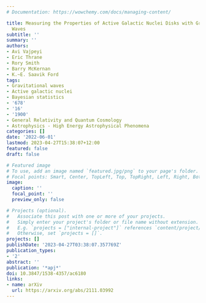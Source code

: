 ```yaml
---
# Documentation: https://wowchemy.com/docs/managing-content/

title: Measuring the Properties of Active Galactic Nuclei Disks with Gravitational
  Waves
subtitle: ''
summary: ''
authors:
- Avi Vajpeyi
- Eric Thrane
- Rory Smith
- Barry McKernan
- K.~E. Saavik Ford
tags:
- Gravitational waves
- Active galactic nuclei
- Bayesian statistics
- '678'
- '16'
- '1900'
- General Relativity and Quantum Cosmology
- Astrophysics - High Energy Astrophysical Phenomena
categories: []
date: '2022-06-01'
lastmod: 2023-04-27T15:38:07+12:00
featured: false
draft: false

# Featured image
# To use, add an image named `featured.jpg/png` to your page's folder.
# Focal points: Smart, Center, TopLeft, Top, TopRight, Left, Right, BottomLeft, Bottom, BottomRight.
image:
  caption: ''
  focal_point: ''
  preview_only: false

# Projects (optional).
#   Associate this post with one or more of your projects.
#   Simply enter your project's folder or file name without extension.
#   E.g. `projects = ["internal-project"]` references `content/project/deep-learning/index.md`.
#   Otherwise, set `projects = []`.
projects: []
publishDate: '2023-04-27T03:38:07.357769Z'
publication_types:
- '2'
abstract: ''
publication: '*apj*'
doi: 10.3847/1538-4357/ac6180
links:
- name: arXiv
  url: https://arxiv.org/abs/2111.03992
---
```

